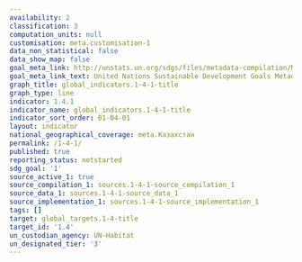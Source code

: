 ```yaml
---
availability: 2
classification: 3
computation_units: null
customisation: meta.customisation-1
data_non_statistical: false
data_show_map: false
goal_meta_link: http://unstats.un.org/sdgs/files/metadata-compilation/Metadata-Goal-1.pdf
goal_meta_link_text: United Nations Sustainable Development Goals Metadata (pdf 894kB)
graph_title: global_indicators.1-4-1-title
graph_type: line
indicator: 1.4.1
indicator_name: global_indicators.1-4-1-title
indicator_sort_order: 01-04-01
layout: indicator
national_geographical_coverage: meta.Казахстан
permalink: /1-4-1/
published: true
reporting_status: notstarted
sdg_goal: '1'
source_active_1: true
source_compilation_1: sources.1-4-1-source_compilation_1
source_data_1: sources.1-4-1-source_data_1
source_implementation_1: sources.1-4-1-source_implementation_1
tags: []
target: global_targets.1-4-title
target_id: '1.4'
un_custodian_agency: UN-Habitat
un_designated_tier: '3'
---
```

